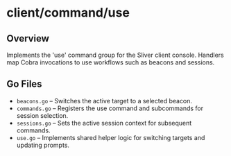 # client/command/use

## Overview

Implements the 'use' command group for the Sliver client console. Handlers map Cobra invocations to use workflows such as beacons and sessions.

## Go Files

- `beacons.go` – Switches the active target to a selected beacon.
- `commands.go` – Registers the use command and subcommands for session selection.
- `sessions.go` – Sets the active session context for subsequent commands.
- `use.go` – Implements shared helper logic for switching targets and updating prompts.
